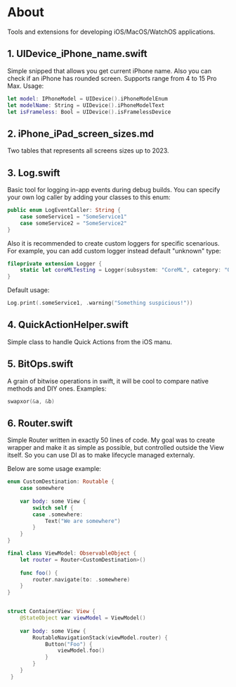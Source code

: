 # About
Tools and extensions for developing iOS/MacOS/WatchOS applications.

## 1. UIDevice_iPhone_name.swift
Simple snipped that allows you get current iPhone name.
Also you can check if an iPhone has rounded screen.
Supports range from 4 to 15 Pro Max. Usage:
```swift
let model: IPhoneModel = UIDevice().iPhoneModelEnum
let modelName: String = UIDevice().iPhoneModelText
let isFrameless: Bool = UIDevice().isFramelessDevice
```

## 2. iPhone_iPad_screen_sizes.md
Two tables that represents all screens sizes up to 2023.


## 3. Log.swift
Basic tool for logging in-app events during debug builds.
You can specify your own log caller by adding your classes to this enum:
```swift
public enum LogEventCaller: String {
    case someService1 = "SomeService1"
    case someService2 = "SomeService2"
}
```

Also it is recommended to create custom loggers for specific scenarious.
For example, you can add custom logger instead default "unknown" type:
```swift
fileprivate extension Logger {
    static let coreMLTesting = Logger(subsystem: "CoreML", category: "Object recognition")
}
```

Default usage:
```swift
Log.print(.someService1, .warning("Something suspicious!"))
```

## 4. QuickActionHelper.swift
Simple class to handle Quick Actions from the iOS manu.

## 5. BitOps.swift
A grain of bitwise operations in swift,
it will be cool to compare native methods and DIY ones. Examples:
```swift
swapxor(&a, &b) 
```

## 6. Router.swift
Simple Router written in exactly 50 lines of code. 
My goal was to create wrapper and make it as simple as possible, but controlled outside the View itself.
So you can use DI as to make lifecycle managed externaly.

Below are some usage example:
```swift
enum CustomDestination: Routable {
    case somewhere
    
    var body: some View {
        switch self {
        case .somewhere:
            Text("We are somewhere")
        }
    }
}

final class ViewModel: ObservableObject {
    let router = Router<CustomDestination>()
    
    func foo() {
        router.navigate(to: .somewhere)
    }
}


struct ContainerView: View {
    @StateObject var viewModel = ViewModel()
    
    var body: some View {
        RoutableNavigationStack(viewModel.router) {
            Button("Foo") {
                viewModel.foo()
            }
        }
    }
 }
```

